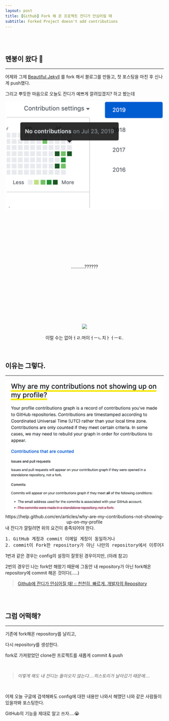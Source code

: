 ```yaml
---
layout: post
title: [Github] Fork 해 온 프로젝트 잔디가 안심어질 때 
subtitle: Forked Project doesn't add contributions
---
```

<br><br>
## 멘붕이 왔다 🤯
---------------------------

어제와 그제 [Beautiful Jekyll](https://github.com/daattali/beautiful-jekyll) 를 fork 해서 블로그를 만들고, 첫 포스팅을 마친 후 신나게 push했다.

그리고 뿌듯한 마음으로 오늘도 잔디가 예쁘게 깔려있겠지? 하고 봤는데



<center><img src="../img/2019-07-24_1.png" style="width: 600px;" /></center>
<br><br><br><br><br><br><br><br><br><br>

<center>………..??????</center>
<br><br><br><br><br><br><br><br><br><br>

<center><img src="https://image.genie.co.kr/Y/IMAGE/IMG_MUZICAT/web/PROFILE/2017/01/21/55_1484964009.gif" align="center" style="width:300px"/></center>
<br>
<center>이럴 수는 없아ㅓㄹ.머이ㅓㅡㄴ치ㅏㅓㅡㅌ.</center>
<br><br>



## 이유는 그렇다.
---------------------------

<center><img src="../img/2019-07-24_2.png" style="width:600px"/></center>
<center><a herf="https://help.github.com/en/articles/why-are-my-contributions-not-showing-up-on-my-profile">https://help.github.com/en/articles/why-are-my-contributions-not-showing-up-on-my-profile</a></center>
내 잔디가 깔릴려면 위의 요건이 충족되어야 한다.
<pre>
1. GitHub 계정과 commit 이메일 계정이 동일하거나 
2. commit이 Fork한 repository가 아닌 나만의 repository에서 이루어져야 한다</pre>

<p>1번과 같은 경우는 config의 설정이 잘못된 경우이지만, (아래 참고)<br>

2번의 경우인 나는 fork만 해왔기 때문에 그동안 내 repository가 아닌 fork해온 repository에 commit 해온 것이다(…..)</p>

>   [Github에 잔디가 안심어질 때! :: 천천히, 빠르게. 개발자의 Repository](https://devkyu.tistory.com/872)

<br><br>



## 그럼 어떡해?
---------------------------

기존에 fork해온 repository를 날리고,

다시 repository를 생성한다.

fork로 가져왔었던 clone한 프로젝트를 새롭게 commit & push

<br>

>  *이렇게 해도 내 잔디는 돌아오지 않는다….히스토리가 날아갔기 때문에….*

<br>

어제 오늘 구글에 검색해봐도 config에 대한 내용만 나와서 해맸던 나와 같은 사람들이 있을까봐 포스팅한다.

GitHub의 기능을 제대로 알고 쓰자….😭
